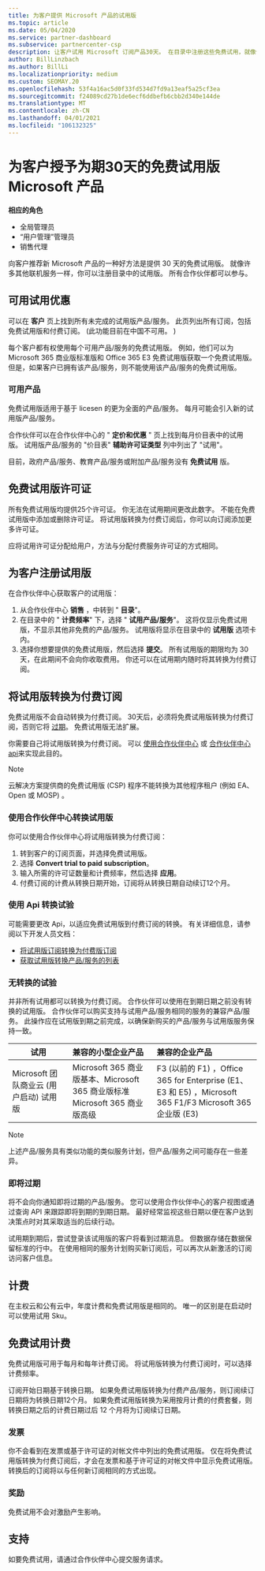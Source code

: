 ```yaml
---
title: 为客户提供 Microsoft 产品的试用版
ms.topic: article
ms.date: 05/04/2020
ms.service: partner-dashboard
ms.subservice: partnercenter-csp
description: 让客户试用 Microsoft 订阅产品30天。 在目录中注册这些免费试用，就像许多其他联机服务一样。
author: BillLinzbach
ms.author: BillLi
ms.localizationpriority: medium
ms.custom: SEOMAY.20
ms.openlocfilehash: 53f4a16ac5d0f33fd534d7fd9a13eaf5a25cf3ea
ms.sourcegitcommit: f24089cd27b1de6ecf6ddbefb6cbb2d340e144de
ms.translationtype: MT
ms.contentlocale: zh-CN
ms.lasthandoff: 04/01/2021
ms.locfileid: "106132325"
---
```

# <a name="give-customers-30-day-free-trials-of-microsoft-products"></a>为客户授予为期30天的免费试用版 Microsoft 产品

**相应的角色**

- 全局管理员
- “用户管理”管理员
- 销售代理

向客户推荐新 Microsoft 产品的一种好方法是提供 30 天的免费试用版。 就像许多其他联机服务一样，你可以注册目录中的试用版。 所有合作伙伴都可以参与。

## <a name="available-trial-offers"></a>可用试用优惠

可以在 **客户** 页上找到所有未完成的试用版产品/服务。 此页列出所有订阅，包括免费试用版和付费订阅。  (此功能目前在中国不可用。 ) 

每个客户都有权使用每个可用产品/服务的免费试用版。 例如，他们可以为 Microsoft 365 商业版标准版和 Office 365 E3 免费试用版获取一个免费试用版。 但是，如果客户已拥有该产品/服务，则不能使用该产品/服务的免费试用版。

### <a name="available-products"></a>可用产品

免费试用版适用于基于 licesen 的更为全面的产品/服务。 每月可能会引入新的试用版产品/服务。

合作伙伴可以在合作伙伴中心的 " **定价和优惠** " 页上找到每月价目表中的试用版。 试用版产品/服务的 "价目表" **辅助许可证类型** 列中列出了 "试用"。

目前，政府产品/服务、教育产品/服务或附加产品/服务没有 **免费试用** 版。

## <a name="licenses-for-free-trial-offers"></a>免费试用版许可证

所有免费试用版均提供25个许可证。 你无法在试用期间更改此数字。 不能在免费试用版中添加或删除许可证。 将试用版转换为付费订阅后，你可以向订阅添加更多许可证。

应将试用许可证分配给用户，方法与分配付费服务许可证的方式相同。

## <a name="sign-customers-up-for-trials"></a>为客户注册试用版

在合作伙伴中心获取客户的试用版：

1. 从合作伙伴中心 **销售** ，中转到 " **目录**"。 
2. 在目录中的 " **计费频率**" 下，选择 " **试用产品/服务**"。 这将仅显示免费试用版，不显示其他非免费的产品/服务。 试用版将显示在目录中的 **试用版** 选项卡内。
3. 选择你想要提供的免费试用版，然后选择 **提交**。 所有试用版的期限均为 30 天，在此期间不会向你收取费用。 你还可以在试用期内随时将其转换为付费订阅。

## <a name="converting-trials-to-paid-subscriptions"></a>将试用版转换为付费订阅

免费试用版不会自动转换为付费订阅。 30天后，必须将免费试用版转换为付费订阅，否则它将 [过期](#expiring-offers)。 免费试用版无法扩展。

你需要自己将试用版转换为付费订阅。 可以 [使用合作伙伴中心](#convert-trials-using-partner-center) 或 [合作伙伴中心 api](#convert-trials-using-apis)来实现此目的。

> [!NOTE]
> 云解决方案提供商的免费试用版 (CSP) 程序不能转换为其他程序租户 (例如 EA、Open 或 MOSP) 。

### <a name="convert-trials-using-partner-center"></a>使用合作伙伴中心转换试用版

你可以使用合作伙伴中心将试用版转换为付费订阅：

1. 转到客户的订阅页面，并选择免费试用版。
2. 选择 **Convert trial to paid subscription**。
3. 输入所需的许可证数量和计费频率，然后选择 **应用**。
4. 付费订阅的计费从转换日期开始，订阅将从转换日期自动续订12个月。 

### <a name="convert-trials-using-apis"></a>使用 Api 转换试验

可能需要更改 Api，以适应免费试用版到付费订阅的转换。 有关详细信息，请参阅以下开发人员文档：

- [将试用版订阅转换为付费版订阅](/partner-center/develop/convert-a-trial-subscription-to-paid)
- [获取试用版转换产品/服务的列表](/partner-center/develop/get-a-list-of-trial-conversion-offers)

### <a name="trials-without-conversions"></a>无转换的试验

并非所有试用都可以转换为付费订阅。 合作伙伴可以使用在到期日期之前没有转换的试用版。 合作伙伴可以购买支持与试用产品/服务相同的服务的兼容产品/服务。  此操作应在试用版到期之前完成，以确保新购买的产品/服务与试用版服务保持一致。 

|**试用**   |**兼容的小型企业产品**   |**兼容的企业产品**   |
|----------------------------|:---------------------------------|:------------------------------------------|
|Microsoft 团队商业云 (用户启动) 试用版   |Microsoft 365 商业版基本、Microsoft 365 商业版标准 Microsoft 365 商业版高级   | F3 (以前的 F1) ，Office 365 for Enterprise (E1、E3 和 E5) ，Microsoft 365 F1/F3 Microsoft 365 企业版 (E3)    |

>[!NOTE]
>上述产品/服务具有类似功能的类似服务计划，但产品/服务之间可能存在一些差异。

### <a name="expiring-offers"></a>即将过期

将不会向你通知即将过期的产品/服务。 您可以使用合作伙伴中心的客户视图或通过查询 API 来跟踪即将到期的到期日期。 最好经常监视这些日期以便在客户达到决策点时对其采取适当的后续行动。

试用期到期后，尝试登录该试用版的客户将看到过期消息。 但数据存储在数据保留标准的行中。 在使用相同的服务计划购买新订阅后，可以再次从新激活的订阅访问客户信息。

## <a name="billing"></a>计费

在主权云和公有云中，年度计费和免费试用版是相同的。 唯一的区别是在启动时可以使用试用 Sku。

## <a name="billing-for-free-trials"></a>免费试用计费

免费试用版可用于每月和每年计费订阅。 将试用版转换为付费订阅时，可以选择计费频率。

订阅开始日期基于转换日期。 如果免费试用版转换为付费产品/服务，则订阅续订日期将为转换日期12个月。 如果免费试用版转换为采用按月计费的付费套餐，则转换日期之后的计费日期过后 12 个月将为订阅续订日期。

### <a name="invoices"></a>发票

你不会看到在发票或基于许可证的对帐文件中列出的免费试用版。 仅在将免费试用版转换为付费订阅后，才会在发票和基于许可证的对帐文件中显示免费试用版。 转换后的订阅将以与任何新订阅相同的方式出现。

### <a name="incentives"></a>奖励

免费试用不会对激励产生影响。

## <a name="support"></a>支持

如要免费试用，请通过合作伙伴中心提交服务请求。